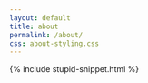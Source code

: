 ```yaml
---
layout: default
title: about
permalink: /about/
css: about-styling.css
---
```


{% include stupid-snippet.html %}

